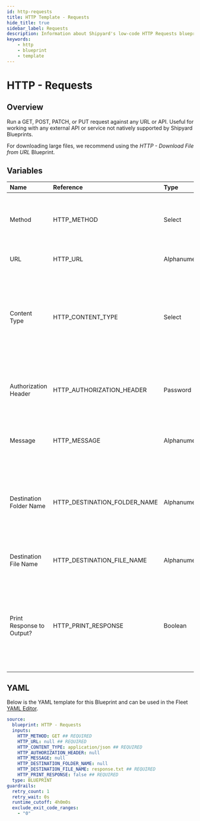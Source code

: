 ```yaml
---
id: http-requests
title: HTTP Template - Requests
hide_title: true
sidebar_label: Requests
description: Information about Shipyard's low-code HTTP Requests blueprint. Run a GET, POST, PATCH, or PUT request against any URL or API.
keywords:
    - http
    - blueprint
    - template
---
```


# HTTP - Requests

## Overview

Run a GET, POST, PATCH, or PUT request against any URL or API. Useful for working with any external API or service not natively supported by Shipyard Blueprints.

For downloading large files, we recommend using the *HTTP - Download File from URL* Blueprint.



## Variables

| Name | Reference | Type | Required | Default | Options | Description |
|:---|:---|:---|:---|:---|:---|:---|
| Method | HTTP_METHOD | Select | :white_check_mark: | `GET` | `GET`, `POST`, `PUT`, `PATCH` | Request method to use against the URL. Shipyard supports GET, POST, PUT, and PATCH. |
| URL | HTTP_URL | Alphanumeric | :white_check_mark: | - | - | URL to run a request against. |
| Content Type | HTTP_CONTENT_TYPE | Select | :white_check_mark: | `application/json` | `application/json`, `application/xml`, `text/plain`, `text/html` | The type of content provided by the server. The API you run a request against may state that a specific content-type should be chosen. |
| Authorization Header | HTTP_AUTHORIZATION_HEADER | Password | :heavy_minus_sign: | - | - | Credentials to access an API should be provided in the authorization header. |
| Message | HTTP_MESSAGE | Alphanumeric | :heavy_minus_sign: | - | - | The data to be sent to the API. Also known as the body of the request. |
| Destination Folder Name | HTTP_DESTINATION_FOLDER_NAME | Alphanumeric | :heavy_minus_sign: | - | - | The folder where the returned response should be stored. If left blank, defaults to the home directory. |
| Destination File Name | HTTP_DESTINATION_FILE_NAME | Alphanumeric | :white_check_mark: | response.txt | - | The name of the file that the response should be generated to. |
| Print Response to Output? | HTTP_PRINT_RESPONSE | Boolean | :white_check_mark: | false | - | If checked, the response will be printed to the log output in Shipyard. This is only recommended if the output is guaranteed to not have sensitive in it. |


## YAML

Below is the YAML template for this Blueprint and can be used in the Fleet [YAML Editor](../../reference/fleets/yaml-editor.md).

```yaml
source:
  blueprint: HTTP - Requests
  inputs:
    HTTP_METHOD: GET ## REQUIRED
    HTTP_URL: null ## REQUIRED
    HTTP_CONTENT_TYPE: application/json ## REQUIRED
    HTTP_AUTHORIZATION_HEADER: null 
    HTTP_MESSAGE: null 
    HTTP_DESTINATION_FOLDER_NAME: null 
    HTTP_DESTINATION_FILE_NAME: response.txt ## REQUIRED
    HTTP_PRINT_RESPONSE: false ## REQUIRED
  type: BLUEPRINT
guardrails:
  retry_count: 1
  retry_wait: 0s
  runtime_cutoff: 4h0m0s
  exclude_exit_code_ranges:
    - "0"
```
